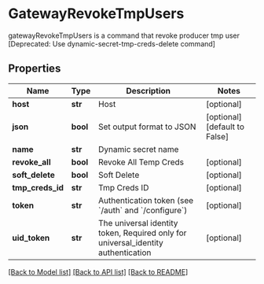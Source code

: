 # GatewayRevokeTmpUsers

gatewayRevokeTmpUsers is a command that revoke producer tmp user [Deprecated: Use dynamic-secret-tmp-creds-delete command]
## Properties
Name | Type | Description | Notes
------------ | ------------- | ------------- | -------------
**host** | **str** | Host | [optional] 
**json** | **bool** | Set output format to JSON | [optional] [default to False]
**name** | **str** | Dynamic secret name | 
**revoke_all** | **bool** | Revoke All Temp Creds | [optional] 
**soft_delete** | **bool** | Soft Delete | [optional] 
**tmp_creds_id** | **str** | Tmp Creds ID | [optional] 
**token** | **str** | Authentication token (see &#x60;/auth&#x60; and &#x60;/configure&#x60;) | [optional] 
**uid_token** | **str** | The universal identity token, Required only for universal_identity authentication | [optional] 

[[Back to Model list]](../README.md#documentation-for-models) [[Back to API list]](../README.md#documentation-for-api-endpoints) [[Back to README]](../README.md)


